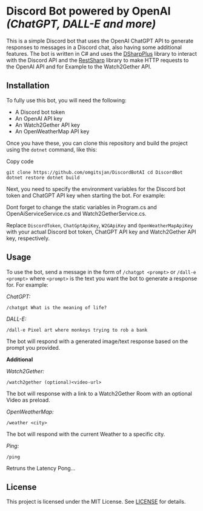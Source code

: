 
# Discord Bot powered by OpenAI _(ChatGPT, DALL-E and more)_

This is a simple Discord bot that uses the OpenAI ChatGPT API to generate responses to messages in a Discord chat, also having some additional features. The bot is written in C# and uses the [DSharpPlus](https://github.com/DSharpPlus/DSharpPlus) library to interact with the Discord API and the [RestSharp](https://github.com/restsharp/RestSharp) library to make HTTP requests to the OpenAI API and for Example to the Watch2Gether API.

## Installation

To fully use this bot, you will need the following:

- A Discord bot token
- An OpenAI API key
- An Watch2Gether API key
- An OpenWeatherMap API key

Once you have these, you can clone this repository and build the project using the `dotnet` command, like this:

Copy code

`git clone https://github.com/omgitsjan/DiscordBotAI
cd DiscordBot
dotnet restore
dotnet build`

Next, you need to specify the environment variables for the Discord bot token and ChatGPT API key when starting the bot. For example:

Dont forget to change the static variables in Program.cs and OpenAiServiceService.cs and Watch2GetherService.cs.

Replace `DiscordToken`, `ChatGptApiKey`, `W2GApiKey` and `OpenWeatherMapApiKey` with your actual Discord bot token, ChatGPT API key and Watch2Gether API key, respectively.

## Usage

To use the bot, send a message in the form of `/chatgpt <prompt>` or `/dall-e <prompt>` where `<prompt>` is the text you want the bot to generate a response for. For example:

*ChatGPT:*

`/chatgpt What is the meaning of life?`

*DALL-E:*

`/dall-e Pixel art where monkeys trying to rob a bank`

The bot will respond with a generated image/text response based on the prompt you provided.


**Additional**

*Watch2Gether:*

`/watch2gether (optional)<video-url>`

The bot will response with a link to a Watch2Gether Room with an optional Video as preload.

*OpenWeatherMap:*

`/weather <city>`

The bot will respond with the current Weather to a specific city.

*Ping:*

`/ping`

Retruns the Latency Pong...

## License

This project is licensed under the MIT License. See [LICENSE](https://github.com/omgitsjan/DiscordBot/blob/main/LICENSE) for details.
